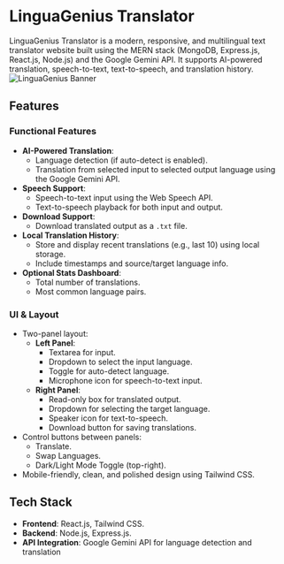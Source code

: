 # LinguaGenius Translator

LinguaGenius Translator is a modern, responsive, and multilingual text translator website built using the MERN stack (MongoDB, Express.js, React.js, Node.js) and the Google Gemini API. It supports AI-powered translation, speech-to-text, text-to-speech, and translation history.
![LinguaGenius Banner](https://drive.google.com/file/d/1kvWaF7eWum91IDIHbST4bAFJXp7eC-aJ/view?usp=sharing)
## Features

### Functional Features
- **AI-Powered Translation**: 
  - Language detection (if auto-detect is enabled).
  - Translation from selected input to selected output language using the Google Gemini API.
- **Speech Support**:
  - Speech-to-text input using the Web Speech API.
  - Text-to-speech playback for both input and output.
- **Download Support**:
  - Download translated output as a `.txt` file.
- **Local Translation History**:
  - Store and display recent translations (e.g., last 10) using local storage.
  - Include timestamps and source/target language info.
- **Optional Stats Dashboard**:
  - Total number of translations.
  - Most common language pairs.

### UI & Layout
- Two-panel layout:
  - **Left Panel**:
    - Textarea for input.
    - Dropdown to select the input language.
    - Toggle for auto-detect language.
    - Microphone icon for speech-to-text input.
  - **Right Panel**:
    - Read-only box for translated output.
    - Dropdown for selecting the target language.
    - Speaker icon for text-to-speech.
    - Download button for saving translations.
- Control buttons between panels:
  - Translate.
  - Swap Languages.
  - Dark/Light Mode Toggle (top-right).
- Mobile-friendly, clean, and polished design using Tailwind CSS.

## Tech Stack
- **Frontend**: React.js, Tailwind CSS.
- **Backend**: Node.js, Express.js.
- **API Integration**: Google Gemini API for language detection and translation 
